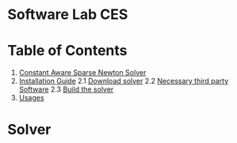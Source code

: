 # Software Lab CES

# Table of Contents
1. [Constant Aware Sparse Newton Solver](#solver)
2. [Installation Guide](#installation)
            2.1 [Download solver](#download)
            2.2 [Necessary third party Software](#thirdparty)
            2.3 [Build the solver](#build)
3. [Usages](#usage)
&nbsp;


# Solver
